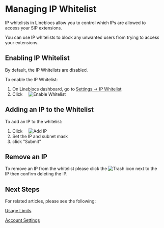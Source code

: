# Managing IP Whitelist

IP whitelists in Lineblocs allow you to control which IPs are allowed to access your SIP extensions.

You can use IP whitelists to block any unwanted users from trying to access your extensions.

## Enabling IP Whitelist

By default, the IP Whitelists are disabled. 

To enable the IP Whitelist:

1. On Lineblocs dashboard, go to [Settings -> IP Whitelist](https://app.lineblocs.com/#/settings-ip-whitelist)
2. Click &nbsp;&nbsp;&nbsp;&nbsp;![Enable Whitelist](/img/frontend/docs/ip-whitelists/enable-whitelist.png)

## Adding an IP to the Whitelist

To add an IP to the whitelist:

1. Click &nbsp;&nbsp;&nbsp;&nbsp;![Add IP](/img/frontend/docs/ip-whitelists/add-ip.png)
2. Set the IP and subnet mask
4. click "Submit"

## Remove an IP

To remove an IP from the whitelist please click the ![Trash](/img/frontend/docs/shared/trash.png) icon next to the IP then confirm deleting the IP.

## Next Steps

For related articles, please see the following:

[Usage Limits](https://lineblocs.com/resources/other-topics/usage-limits)

[Account Settings](https://lineblocs.com/resources/other-topics/account-settings)
